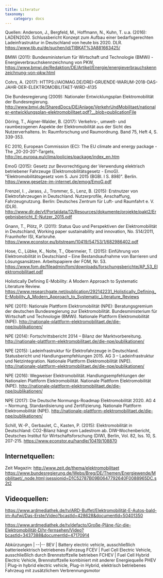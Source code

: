 ```yaml
---
title: Literatur
taxonomy:
    category: docs
---
```

Quellen:
Anderson, J., Bergfeld, M., Hoffmann, N., Kuhn, T. u.a. (2016): LADEN2020. Schlussbericht Konzept zum Aufbau einer bedarfsgerechten Ladeinfrastruktur in Deutschland von heute bis 2020. DLR. https://www.tib.eu/de/suchen/id/TIBKAT%3A881663425/

BMWi (2011): Bundesministerium für Wirtschaft und Technologie (BMWi) - Energieverbrauchskennzeichnung von PKW, https://www.bmwi.de/Redaktion/DE/Artikel/Energie/energieverbrauchskennzeichnung-von-pkw.html

Cohrs, A. (2017): HTTPS://AIOMAG.DE/DREI-GRUENDE-WARUM-2018-DAS-JAHR-DER-ELEKTROMOBILITAET-WIRD-4135

Die Bundesregierung (2009): Nationaler Entwicklungsplan Elektromobilität der Bundesregierung. http://www.bmvi.de/SharedDocs/DE/Anlage/VerkehrUndMobilitaet/nationaler-entwicklungsplan-elektromobilitaet.pdf?__blob=publicationFile

Döring, T., Aigner-Walder, B. (2017): Verkehrs-, umwelt- und raumbezogenen Aspekte der Elektromobilität aus der Sicht des Nutzerverhaltens. In: Raumforschung und Raumordnung. Band 75, Heft 4, S. 339-353.

EC 2010, European Commission (EC): The EU climate and energy package - The „20-20-20“-Targets, http://ec.europa.eu/clima/policies/package/index_en.htm

EmoG (2015): Gesetz zur Bevorrechtigung der Verwendung elektrisch betriebener Fahrzeuge (Elektromobilitätsgesetz - EmoG). "Elektromobilitätsgesetz vom 5. Juni 2015 (BGBl. I S. 898)". Berlin. https://www.gesetze-im-internet.de/emog/EmoG.pdf

Frenzel, I. , Jarass, J., Trommer, S., Lenz, B. (2015): Erstnutzer von Elektrofahrzeugen in Deutschland. Nutzerprofile, Anschaffung, Fahrzeugnutzung. Berlin: Deutsches Zentrum für Luft- und Raumfahrt e. V. (DLR). http://www.dlr.de/vf/Portaldata/12/Resources/dokumente/projekte/pakt2/Ergebnisbericht_E-Nutzer_2015.pdf

Gnann, T., Plötz, P. (2011): Status Quo und Perspektiven der Elektromobilität in Deutschland, Working paper sustainability and innovation, No. S14/2011, Fraunhofer ISI, Karlsruhe. https://www.econstor.eu/bitstream/10419/54753/1/682986402.pdf

Hose, C., Lübke, K., Nolte, T., Obermeier, T. (2015): Einführung von Elektromobilität in Deutschland – Eine Bestandsaufnahme von Barrieren und Lösungsansätzen. Arbeitspapiere der FOM, Nr. 53. https://www.fom.de/fileadmin/fom/downloads/forschungsberichte/AP_53_Elektromobilitaet.pdf

Holistically Defining E-Mobility: A Modern Approach to Systematic Literature Review. https://www.researchgate.net/publication/292142231_Holistically_Defining_E-Mobility_A_Modern_Approach_to_Systematic_Literature_Reviews

NPE (2011): Nationale Plattform Elektromobilität (NPE): Beratungsgremium der deutschen Bundesregierung zur Elektromobilität. Bundesministerium für Wirtschaft und Technologie (BMWi). Nationale Plattform Elektromobilität (NPE). http://nationale-plattform-elektromobilitaet.de/die-npe/publikationen/

NPE (2014): Fortschrittsbericht 2014 – Bilanz der Marktvorbereitung. http://nationale-plattform-elektromobilitaet.de/die-npe/publikationen/

NPE (2015): Ladeinfrastruktur für Elektrofahrzeuge in Deutschland. Statusbericht und Handlungsempfehlungen 2015. AG 3 – Ladeinfrastruktur und Netzintegration. Nationale Plattform Elektromobilität (NPE). http://nationale-plattform-elektromobilitaet.de/die-npe/publikationen/

NPE (2016): Wegweiser Elektromobilität. Handlungsempfehlungen der Nationalen Plattform Elektromobilität. Nationale Plattform Elektromobilität (NPE). http://nationale-plattform-elektromobilitaet.de/die-npe/publikationen/

NPE (2017): Die Deutsche Normungs-Roadmap Elektromobilität 2020. AG 4 – Normung, Standardisierung und Zertifizierung. Nationale Plattform Elektromobilität (NPE). http://nationale-plattform-elektromobilitaet.de/die-npe/publikationen/

Schill, W.-P., Gerbaulet, C., Kasten, P. (2015): Elektromobilität in Deutschland: CO2-Bilanz hängt vom Ladestrom ab. DIW-Wochenbericht, Deutsches Institut für Wirtschaftsforschung (DIW), Berlin, Vol. 82, Iss. 10, S. 207-215. https://www.econstor.eu/handle/10419/108870

## Internetquellen:

Zeit Magazin: http://www.zeit.de/thema/elektromobilitaet
https://www.bundesregierung.de/Webs/Breg/DE/Themen/Energiewende/Mobilitaet/_node.html;jsessionid=D1C52787B09B0647792640F0088965DC.s2t2

## Videoquellen:

https://www.ardmediathek.de/tv/ARD-Buffet/Elektromobilität-E-Autos-bald-im-Aufwi/Das-Erste/Video?bcastId=428628&documentId=50401350

https://www.ardmediathek.de/tv/defacto/Große-Pläne-für-die-Elektromobilität-D/hr-fernsehen/Video?bcastId=3437388&documentId=47170914


Abkürzungen  |
--|--
BEV  |  Battery electric vehicle, ausschließlich batterieelektrisch betriebenes Fahrzeug
FCEV  |  Fuel Cell Electric Vehicle, ausschließlich durch Brennstoffzelle betrieben
FCHEV  |  Fuel Cell Hybrid Electric Vehicle, Brennstoffzelle kombiniert mit anderer Energiequelle
PHEV  |  Plug-in hybrid electric vehicle, Plug-in Hybrid, elektrisch betriebenes Fahrzeug mit zusätzlichem Verbrennungsmotor
